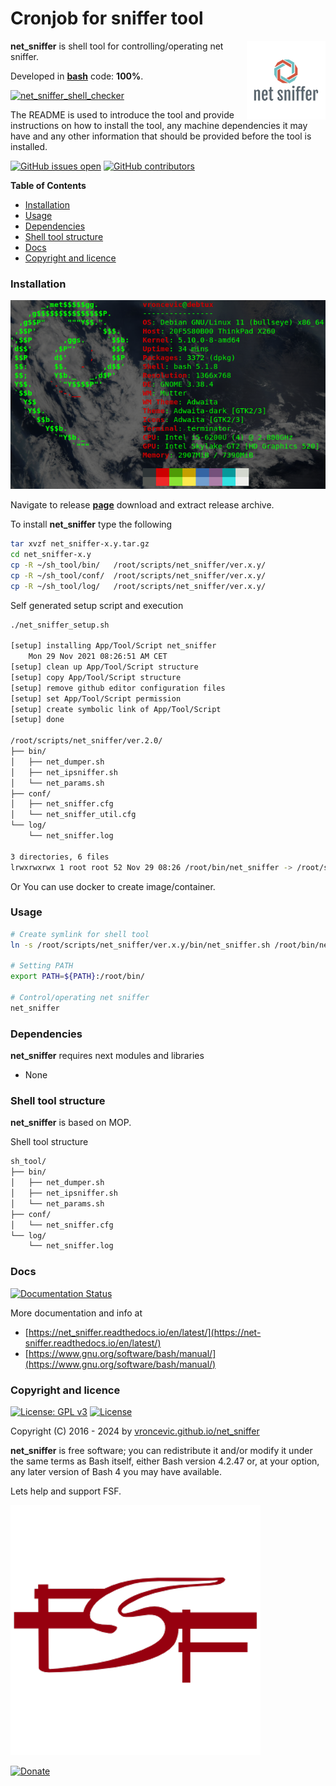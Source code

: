 # Cronjob for sniffer tool

<img align="right" src="https://raw.githubusercontent.com/vroncevic/net_sniffer/dev/docs/net_sniffer_logo.png" width="25%">

**net_sniffer** is shell tool for controlling/operating net sniffer.

Developed in **[bash](https://en.wikipedia.org/wiki/Bash_(Unix_shell))** code: **100%**.

[![net_sniffer_shell_checker](https://github.com/vroncevic/net_sniffer/actions/workflows/net_sniffer_shell_checker.yml/badge.svg)](https://github.com/vroncevic/net_sniffer/actions/workflows/net_sniffer_shell_checker.yml)

The README is used to introduce the tool and provide instructions on
how to install the tool, any machine dependencies it may have and any
other information that should be provided before the tool is installed.

[![GitHub issues open](https://img.shields.io/github/issues/vroncevic/net_sniffer.svg)](https://github.com/vroncevic/net_sniffer/issues) [![GitHub contributors](https://img.shields.io/github/contributors/vroncevic/net_sniffer.svg)](https://github.com/vroncevic/net_sniffer/graphs/contributors)

<!-- START doctoc generated TOC please keep comment here to allow auto update -->
<!-- DON'T EDIT THIS SECTION, INSTEAD RE-RUN doctoc TO UPDATE -->
**Table of Contents**

- [Installation](#installation)
- [Usage](#usage)
- [Dependencies](#dependencies)
- [Shell tool structure](#shell-tool-structure)
- [Docs](#docs)
- [Copyright and licence](#copyright-and-licence)

<!-- END doctoc generated TOC please keep comment here to allow auto update -->

### Installation

![Debian Linux OS](https://raw.githubusercontent.com/vroncevic/net_sniffer/dev/docs/debtux.png)

Navigate to release **[page](https://github.com/vroncevic/net_sniffer/releases)** download and extract release archive.

To install **net_sniffer** type the following

```bash
tar xvzf net_sniffer-x.y.tar.gz
cd net_sniffer-x.y
cp -R ~/sh_tool/bin/   /root/scripts/net_sniffer/ver.x.y/
cp -R ~/sh_tool/conf/  /root/scripts/net_sniffer/ver.x.y/
cp -R ~/sh_tool/log/   /root/scripts/net_sniffer/ver.x.y/
```

Self generated setup script and execution

```bash
./net_sniffer_setup.sh 

[setup] installing App/Tool/Script net_sniffer
	Mon 29 Nov 2021 08:26:51 AM CET
[setup] clean up App/Tool/Script structure
[setup] copy App/Tool/Script structure
[setup] remove github editor configuration files
[setup] set App/Tool/Script permission
[setup] create symbolic link of App/Tool/Script
[setup] done

/root/scripts/net_sniffer/ver.2.0/
├── bin/
│   ├── net_dumper.sh
│   ├── net_ipsniffer.sh
│   └── net_params.sh
├── conf/
│   ├── net_sniffer.cfg
│   └── net_sniffer_util.cfg
└── log/
    └── net_sniffer.log

3 directories, 6 files
lrwxrwxrwx 1 root root 52 Nov 29 08:26 /root/bin/net_sniffer -> /root/scripts/net_sniffer/ver.2.0/bin/net_sniffer.sh
```

Or You can use docker to create image/container.

### Usage

```bash
# Create symlink for shell tool
ln -s /root/scripts/net_sniffer/ver.x.y/bin/net_sniffer.sh /root/bin/net_sniffer

# Setting PATH
export PATH=${PATH}:/root/bin/

# Control/operating net sniffer
net_sniffer
```

### Dependencies

**net_sniffer** requires next modules and libraries

* None

### Shell tool structure

**net_sniffer** is based on MOP.

Shell tool structure

```bash
sh_tool/
├── bin/
│   ├── net_dumper.sh
│   ├── net_ipsniffer.sh
│   └── net_params.sh
├── conf/
│   └── net_sniffer.cfg
└── log/
    └── net_sniffer.log
```

### Docs

[![Documentation Status](https://readthedocs.org/projects/net_sniffer/badge/?version=latest)](https://net-sniffer.readthedocs.io/projects/net_sniffer/en/latest/?badge=latest)

More documentation and info at
* [https://net_sniffer.readthedocs.io/en/latest/](https://net-sniffer.readthedocs.io/en/latest/)
* [https://www.gnu.org/software/bash/manual/](https://www.gnu.org/software/bash/manual/)

### Copyright and licence

[![License: GPL v3](https://img.shields.io/badge/License-GPLv3-blue.svg)](https://www.gnu.org/licenses/gpl-3.0) [![License](https://img.shields.io/badge/License-Apache%202.0-blue.svg)](https://opensource.org/licenses/Apache-2.0)

Copyright (C) 2016 - 2024 by [vroncevic.github.io/net_sniffer](https://vroncevic.github.io/net_sniffer)

**net_sniffer** is free software; you can redistribute it and/or modify
it under the same terms as Bash itself, either Bash version 4.2.47 or,
at your option, any later version of Bash 4 you may have available.

Lets help and support FSF.

[![Free Software Foundation](https://raw.githubusercontent.com/vroncevic/net_sniffer/dev/docs/fsf-logo_1.png)](https://my.fsf.org/)

[![Donate](https://www.paypalobjects.com/en_US/i/btn/btn_donateCC_LG.gif)](https://my.fsf.org/donate/)
